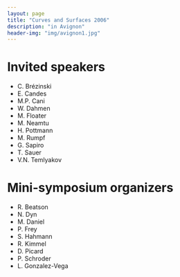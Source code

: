 ```yaml
---
layout: page
title: "Curves and Surfaces 2006"
description: "in Avignon"
header-img: "img/avignon1.jpg"
---
```


Invited speakers
===========================

- C. Brézinski
- E. Candes
- M.P. Cani
- W. Dahmen
- M. Floater
- M. Neamtu
- H. Pottmann
- M. Rumpf
- G. Sapiro
- T. Sauer
- V.N. Temlyakov


Mini-symposium organizers
===========================

- R. Beatson
- N. Dyn
- M. Daniel
- P. Frey
- S. Hahmann
- R. Kimmel
- D. Picard
- P. Schroder
- L. Gonzalez-Vega
